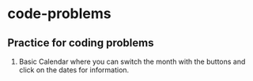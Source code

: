 # code-problems

## Practice for coding problems

1. Basic Calendar where you can switch the month with the buttons and click on the dates for information.
